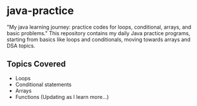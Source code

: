 # java-practice
"My java learning journey: practice codes for loops, conditional, arrays, and basic problems."
This repository contains my daily Java practice programs, starting from basics like loops and conditionals, moving towards arrays and DSA topics.

## Topics Covered
- Loops
- Conditional statements
- Arrays
- Functions
(Updating as I learn more...)
